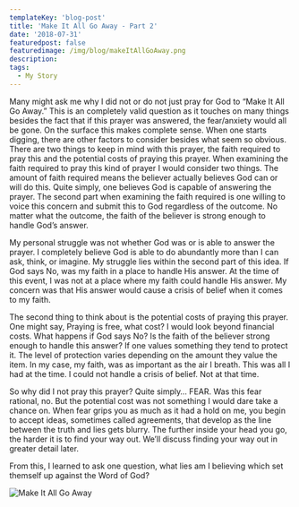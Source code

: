 ```yaml
---
templateKey: 'blog-post'
title: 'Make It All Go Away - Part 2'
date: '2018-07-31'
featuredpost: false
featuredimage: /img/blog/makeItAllGoAway.png
description:
tags:
  - My Story
---
```


Many might ask me why I did not or do not just pray for God to “Make It All Go Away.” This is an completely valid question as it touches on many things besides the fact that if this prayer was answered, the fear/anxiety would all be gone. On the surface this makes complete sense. When one starts digging, there are other factors to consider besides what seem so obvious. There are two things to keep in mind with this prayer, the faith required to pray this and the potential costs of praying this prayer. When examining the faith required to pray this kind of prayer I would consider two things. The amount of faith required means the believer actually believes God can or will do this. Quite simply, one believes God is capable of answering the prayer. The second part when examining the faith required is one willing to voice this concern and submit this to God regardless of the outcome. No matter what the outcome, the faith of the believer is strong enough to handle God’s answer.

My personal struggle was not whether God was or is able to answer the prayer. I completely believe God is able to do abundantly more than I can ask, think, or imagine. My struggle lies within the second part of this idea. If God says No, was my faith in a place to handle His answer. At the time of this event, I was not at a place where my faith could handle His answer. My concern was that His answer would cause a crisis of belief when it comes to my faith.

The second thing to think about is the potential costs of praying this prayer. One might say, Praying is free, what cost? I would look beyond financial costs. What happens if God says No? Is the faith of the believer strong enough to handle this answer? If one values something they tend to protect it. The level of protection varies depending on the amount they value the item. In my case, my faith, was as important as the air I breath. This was all I had at the time. I could not handle a crisis of belief. Not at that time.

So why did I not pray this prayer? Quite simply… FEAR. Was this fear rational, no. But the potential cost was not something I would dare take a chance on. When fear grips you as much as it had a hold on me, you begin to accept ideas, sometimes called agreements, that develop as the line between the truth and lies gets blurry. The further inside your head you go, the harder it is to find your way out. We’ll discuss finding your way out in greater detail later.

From this, I learned to ask one question, what lies am I believing which set themself up against the Word of God?

![Make It All Go Away](/img/makeItAllGoAwayBlack.jpeg)
